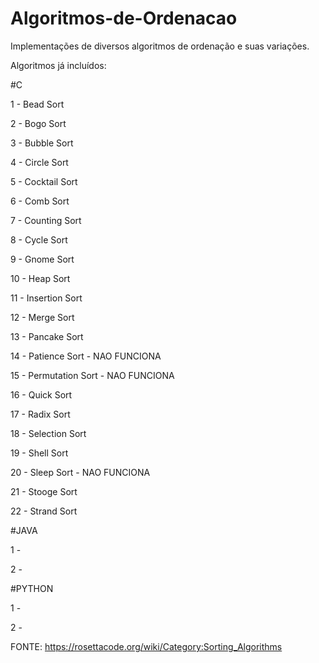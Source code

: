 # Algoritmos-de-Ordenacao
Implementações de diversos algoritmos de ordenação e suas variações.

Algoritmos já incluídos:

#C

1 - Bead Sort

2 - Bogo Sort

3 - Bubble Sort

4 - Circle Sort

5 - Cocktail Sort

6 - Comb Sort

7 - Counting Sort

8 - Cycle Sort

9 - Gnome Sort

10 - Heap Sort

11 - Insertion Sort

12 - Merge Sort

13 - Pancake Sort

14 - Patience Sort - NAO FUNCIONA

15 - Permutation Sort - NAO FUNCIONA

16 - Quick Sort

17 - Radix Sort

18 - Selection Sort

19 - Shell Sort

20 - Sleep Sort - NAO FUNCIONA

21 - Stooge Sort

22 - Strand Sort


#JAVA

1 - 

2 - 

#PYTHON

1 - 

2 - 

FONTE: https://rosettacode.org/wiki/Category:Sorting_Algorithms
